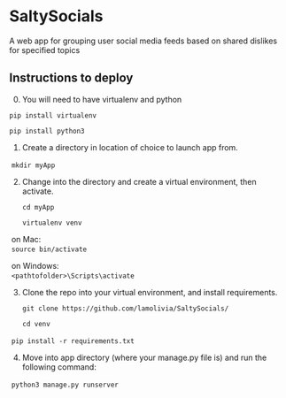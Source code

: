 # SaltySocials

A web app for grouping user social media feeds based on shared dislikes for specified topics

## Instructions to deploy

0. You will need to have virtualenv and python 

  `pip install virtualenv`       
  
  `pip install python3`     
  
  

1. Create a directory in location of choice to launch app from. 

   `mkdir myApp` 
  
2. Change into the directory and create a virtual environment, then activate. 

   `cd myApp` 
   
   `virtualenv venv` 
  
   on Mac:      
    `source bin/activate` 
  
   on Windows:  
   `<pathtofolder>\Scripts\activate` 
  
3. Clone the repo into your virtual environment, and install requirements. 
   
   `git clone https://github.com/lamolivia/SaltySocials/` 
   
   `cd venv` 
   
   `pip install -r requirements.txt` 
  
4. Move into app directory (where your manage.py file is) and run the following command:   

   `python3 manage.py runserver`  
 
